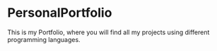 # PersonalPortfolio
This is my Portfolio, where you will find all my projects using different programming languages.
